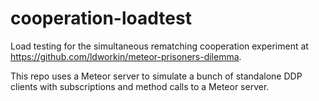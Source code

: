 cooperation-loadtest
====================

Load testing for the simultaneous rematching cooperation experiment at https://github.com/ldworkin/meteor-prisoners-dilemma.

This repo uses a Meteor server to simulate a bunch of standalone DDP clients with subscriptions and method calls to a Meteor server.
